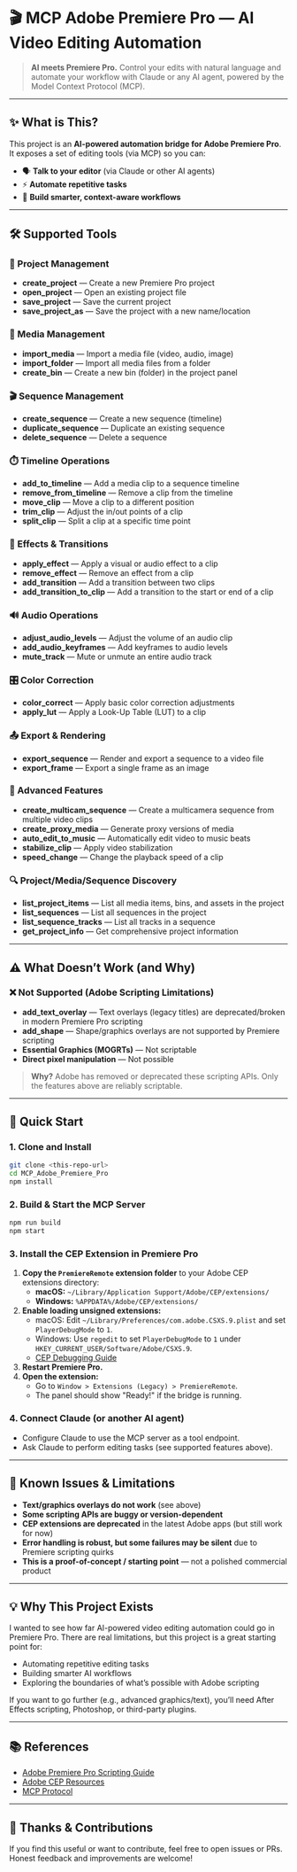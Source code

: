 # 🎬 MCP Adobe Premiere Pro — AI Video Editing Automation

> **AI meets Premiere Pro.** Control your edits with natural language and automate your workflow with Claude or any AI agent, powered by the Model Context Protocol (MCP).

---

## ✨ What is This?
This project is an **AI-powered automation bridge for Adobe Premiere Pro**. It exposes a set of editing tools (via MCP) so you can:
- 🗣️ **Talk to your editor** (via Claude or other AI agents)
- ⚡ **Automate repetitive tasks**
- 🧠 **Build smarter, context-aware workflows**

---

## 🛠️ Supported Tools

### 📁 Project Management
- **create_project** — Create a new Premiere Pro project
- **open_project** — Open an existing project file
- **save_project** — Save the current project
- **save_project_as** — Save the project with a new name/location

### 📂 Media Management
- **import_media** — Import a media file (video, audio, image)
- **import_folder** — Import all media files from a folder
- **create_bin** — Create a new bin (folder) in the project panel

### 🎬 Sequence Management
- **create_sequence** — Create a new sequence (timeline)
- **duplicate_sequence** — Duplicate an existing sequence
- **delete_sequence** — Delete a sequence

### ⏱️ Timeline Operations
- **add_to_timeline** — Add a media clip to a sequence timeline
- **remove_from_timeline** — Remove a clip from the timeline
- **move_clip** — Move a clip to a different position
- **trim_clip** — Adjust the in/out points of a clip
- **split_clip** — Split a clip at a specific time point

### 🎨 Effects & Transitions
- **apply_effect** — Apply a visual or audio effect to a clip
- **remove_effect** — Remove an effect from a clip
- **add_transition** — Add a transition between two clips
- **add_transition_to_clip** — Add a transition to the start or end of a clip

### 🔊 Audio Operations
- **adjust_audio_levels** — Adjust the volume of an audio clip
- **add_audio_keyframes** — Add keyframes to audio levels
- **mute_track** — Mute or unmute an entire audio track

### 🎛️ Color Correction
- **color_correct** — Apply basic color correction adjustments
- **apply_lut** — Apply a Look-Up Table (LUT) to a clip

### 📤 Export & Rendering
- **export_sequence** — Render and export a sequence to a video file
- **export_frame** — Export a single frame as an image

### 🎥 Advanced Features
- **create_multicam_sequence** — Create a multicamera sequence from multiple video clips
- **create_proxy_media** — Generate proxy versions of media
- **auto_edit_to_music** — Automatically edit video to music beats
- **stabilize_clip** — Apply video stabilization
- **speed_change** — Change the playback speed of a clip

### 🔍 Project/Media/Sequence Discovery
- **list_project_items** — List all media items, bins, and assets in the project
- **list_sequences** — List all sequences in the project
- **list_sequence_tracks** — List all tracks in a sequence
- **get_project_info** — Get comprehensive project information

---

## ⚠️ What Doesn’t Work (and Why)

### ❌ Not Supported (Adobe Scripting Limitations)
- **add_text_overlay** — Text overlays (legacy titles) are deprecated/broken in modern Premiere Pro scripting
- **add_shape** — Shape/graphics overlays are not supported by Premiere scripting
- **Essential Graphics (MOGRTs)** — Not scriptable
- **Direct pixel manipulation** — Not possible

> **Why?** Adobe has removed or deprecated these scripting APIs. Only the features above are reliably scriptable.

---

## 🚦 Quick Start

### 1. Clone and Install
```sh
git clone <this-repo-url>
cd MCP_Adobe_Premiere_Pro
npm install
```

### 2. Build & Start the MCP Server
```sh
npm run build
npm start
```

### 3. Install the CEP Extension in Premiere Pro
1. **Copy the `PremiereRemote` extension folder** to your Adobe CEP extensions directory:
   - **macOS:** `~/Library/Application Support/Adobe/CEP/extensions/`
   - **Windows:** `%APPDATA%/Adobe/CEP/extensions/`
2. **Enable loading unsigned extensions:**
   - macOS: Edit `~/Library/Preferences/com.adobe.CSXS.9.plist` and set `PlayerDebugMode` to `1`.
   - Windows: Use `regedit` to set `PlayerDebugMode` to `1` under `HKEY_CURRENT_USER/Software/Adobe/CSXS.9`.
   - [CEP Debugging Guide](https://github.com/Adobe-CEP/Getting-Started-guides/blob/master/Setting-up-Your-Environment.md)
3. **Restart Premiere Pro.**
4. **Open the extension:**
   - Go to `Window > Extensions (Legacy) > PremiereRemote`.
   - The panel should show "Ready!" if the bridge is running.

### 4. Connect Claude (or another AI agent)
- Configure Claude to use the MCP server as a tool endpoint.
- Ask Claude to perform editing tasks (see supported features above).

---

## 🐞 Known Issues & Limitations
- **Text/graphics overlays do not work** (see above)
- **Some scripting APIs are buggy or version-dependent**
- **CEP extensions are deprecated** in the latest Adobe apps (but still work for now)
- **Error handling is robust, but some failures may be silent** due to Premiere scripting quirks
- **This is a proof-of-concept / starting point** — not a polished commercial product

---

## 💡 Why This Project Exists
I wanted to see how far AI-powered video editing automation could go in Premiere Pro. There are real limitations, but this project is a great starting point for:
- Automating repetitive editing tasks
- Building smarter AI workflows
- Exploring the boundaries of what’s possible with Adobe scripting

If you want to go further (e.g., advanced graphics/text), you’ll need After Effects scripting, Photoshop, or third-party plugins.

---

## 📚 References
- [Adobe Premiere Pro Scripting Guide](https://ppro-scripting.docsforadobe.dev/)
- [Adobe CEP Resources](https://github.com/Adobe-CEP)
- [MCP Protocol](https://github.com/anthropics/model-context-protocol)

---

## 🙏 Thanks & Contributions
If you find this useful or want to contribute, feel free to open issues or PRs. Honest feedback and improvements are welcome! 